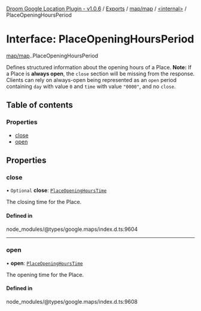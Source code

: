 [Droom Google Location Plugin - v1.0.6](../README.md) / [Exports](../modules.md) / [map/map](../modules/map_map.md) / [<internal\>](../modules/map_map._internal_.md) / PlaceOpeningHoursPeriod

# Interface: PlaceOpeningHoursPeriod

[map/map](../modules/map_map.md).[<internal>](../modules/map_map._internal_.md).PlaceOpeningHoursPeriod

Defines structured information about the opening hours of a Place.
<strong>Note:</strong> If a Place is <strong>always open</strong>, the
<code>close</code> section will be missing from the response. Clients can
rely on always-open being represented as an <code>open</code> period
containing <code>day</code> with value <code>0</code> and <code>time</code>
with value <code>"0000"</code>, and no <code>close</code>.</li>

## Table of contents

### Properties

- [close](map_map._internal_.PlaceOpeningHoursPeriod.md#close)
- [open](map_map._internal_.PlaceOpeningHoursPeriod.md#open)

## Properties

### close

• `Optional` **close**: [`PlaceOpeningHoursTime`](map_map._internal_.PlaceOpeningHoursTime.md)

The closing time for the Place.

#### Defined in

node_modules/@types/google.maps/index.d.ts:9604

___

### open

• **open**: [`PlaceOpeningHoursTime`](map_map._internal_.PlaceOpeningHoursTime.md)

The opening time for the Place.

#### Defined in

node_modules/@types/google.maps/index.d.ts:9608
